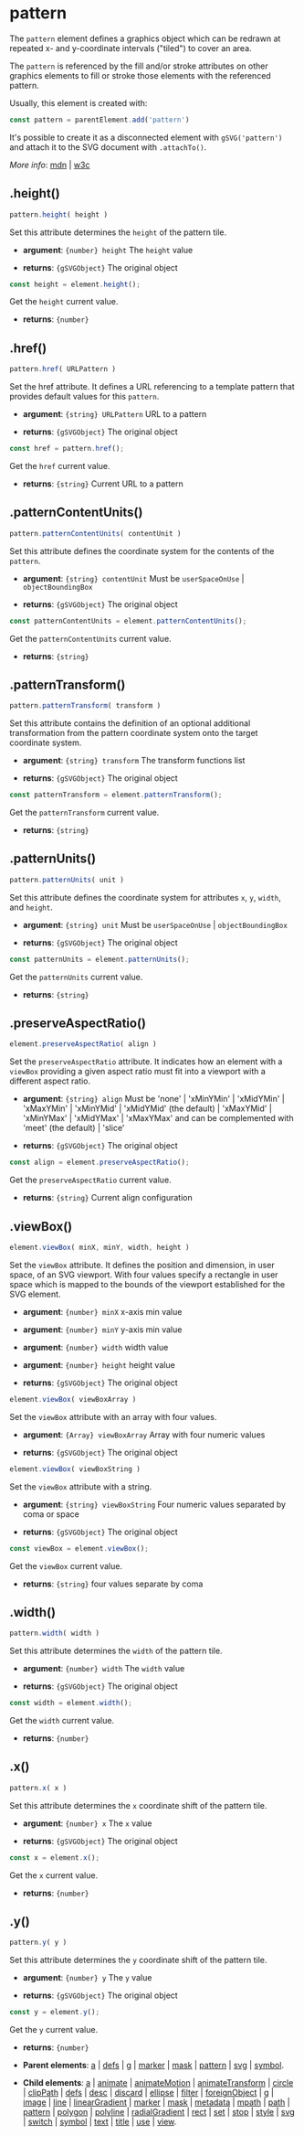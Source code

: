 # pattern

The `pattern` element defines a graphics object which can be redrawn at repeated x- and y-coordinate intervals ("tiled") to cover an area.

The `pattern` is referenced by the fill and/or stroke attributes on other graphics elements to fill or stroke those elements with the referenced pattern.

Usually, this element is created with:
      
```js
const pattern = parentElement.add('pattern')
```

It's possible to create it as a disconnected element with `gSVG('pattern')` and attach it to the SVG document with `.attachTo()`.

*More info*:
      [mdn](https://developer.mozilla.org//en-US/docs/Web/SVG/Element/pattern) | [w3c](https://svgwg.org/svg2-draft/single-page.html#pservers-PatternElement)

## .height()


```js
pattern.height( height )
```
Set this attribute determines the `height` of the pattern tile.

- **argument**: `{number} height` The `height` value 

- **returns**: `{gSVGObject}` The original object


```js
const height = element.height();
```
Get the `height` current value.

- **returns**: `{number}` 

## .href()


```js
pattern.href( URLPattern )
```
Set the href attribute. It defines a URL referencing to a template pattern that provides default values for this `pattern`.

- **argument**: `{string} URLPattern` URL to a pattern

- **returns**: `{gSVGObject}` The original object


```js
const href = pattern.href();
```
Get the `href` current value.

- **returns**: `{string}` Current URL to a pattern

## .patternContentUnits()


```js
pattern.patternContentUnits( contentUnit )
```
Set this attribute defines the coordinate system for the contents of the `pattern`.

- **argument**: `{string} contentUnit` Must be `userSpaceOnUse` | `objectBoundingBox`

- **returns**: `{gSVGObject}` The original object


```js
const patternContentUnits = element.patternContentUnits();
```
Get the `patternContentUnits` current value.

- **returns**: `{string}` 

## .patternTransform()


```js
pattern.patternTransform( transform )
```
Set this attribute contains the definition of an optional additional transformation from the pattern coordinate system onto the target coordinate system.

- **argument**: `{string} transform` The transform functions list 

- **returns**: `{gSVGObject}` The original object


```js
const patternTransform = element.patternTransform();
```
Get the `patternTransform` current value.

- **returns**: `{string}` 

## .patternUnits()


```js
pattern.patternUnits( unit )
```
Set this attribute defines the coordinate system for attributes `x`, `y`, `width`, and  `height`.

- **argument**: `{string} unit` Must be `userSpaceOnUse` | `objectBoundingBox` 

- **returns**: `{gSVGObject}` The original object


```js
const patternUnits = element.patternUnits();
```
Get the `patternUnits` current value.

- **returns**: `{string}` 

## .preserveAspectRatio()


```js
element.preserveAspectRatio( align )
```
Set the `preserveAspectRatio` attribute. It indicates how an element with a `viewBox` providing a given aspect ratio must fit into a viewport with a different aspect ratio.

- **argument**: `{string} align` Must be 'none' | 'xMinYMin' | 'xMidYMin' | 'xMaxYMin' | 'xMinYMid' | 'xMidYMid' (the default) | 'xMaxYMid' | 'xMinYMax' | 'xMidYMax' | 'xMaxYMax' and can be complemented with 'meet' (the default) | 'slice'

- **returns**: `{gSVGObject}` The original object


```js
const align = element.preserveAspectRatio();
```
Get the `preserveAspectRatio` current value.

- **returns**: `{string}` Current align configuration

## .viewBox()


```js
element.viewBox( minX, minY, width, height )
```
Set the `viewBox` attribute. It defines the position and dimension, in user space, of an SVG viewport. With four values specify a rectangle in user space which is mapped to the bounds of the viewport established for the SVG element.

- **argument**: `{number} minX` x-axis min value

- **argument**: `{number} minY` y-axis min value

- **argument**: `{number} width` width value

- **argument**: `{number} height` height value

- **returns**: `{gSVGObject}` The original object


```js
element.viewBox( viewBoxArray )
```
Set the `viewBox` attribute with an array with four values.

- **argument**: `{Array} viewBoxArray` Array with four numeric values

- **returns**: `{gSVGObject}` The original object


```js
element.viewBox( viewBoxString )
```
Set the `viewBox` attribute with a string.

- **argument**: `{string} viewBoxString` Four numeric values separated by coma or space

- **returns**: `{gSVGObject}` The original object


```js
const viewBox = element.viewBox();
```
Get the `viewBox` current value.

- **returns**: `{string}` four values separate by coma

## .width()


```js
pattern.width( width )
```
Set this attribute determines the `width` of the pattern tile.

- **argument**: `{number} width` The `width` value 

- **returns**: `{gSVGObject}` The original object


```js
const width = element.width();
```
Get the `width` current value.

- **returns**: `{number}` 

## .x()


```js
pattern.x( x )
```
Set this attribute determines the `x` coordinate shift of the pattern tile.

- **argument**: `{number} x` The `x` value 

- **returns**: `{gSVGObject}` The original object


```js
const x = element.x();
```
Get the `x` current value.

- **returns**: `{number}` 

## .y()


```js
pattern.y( y )
```
Set this attribute determines the `y` coordinate shift of the pattern tile.

- **argument**: `{number} y` The `y` value 

- **returns**: `{gSVGObject}` The original object


```js
const y = element.y();
```
Get the `y` current value.

- **returns**: `{number}` 

- **Parent elements**: [a](a.md) | [defs](defs.md) | [g](g.md) | [marker](marker.md) | [mask](mask.md) | [pattern](pattern.md) | [svg](svg.md) | [symbol](symbol.md).

- **Child elements**: [a](a.md) | [animate](animate.md) | [animateMotion](animateMotion.md) | [animateTransform](animateTransform.md) | [circle](circle.md) | [clipPath](clipPath.md) | [defs](defs.md) | [desc](desc.md) | [discard](./discard.md) | [ellipse](ellipse.md) | [filter](filter.md) | [foreignObject](foreignObject.md) | [g](g.md) | [image](image.md) | [line](line.md) | [linearGradient](linearGradient.md) | [marker](marker.md) | [mask](mask.md) | [metadata](metadata.md) | [mpath](mpath.md) | [path](path.md) | [pattern](pattern.md) | [polygon](polygon.md) | [polyline](polyline.md) | [radialGradient](radialGradient.md) | [rect](rect.md) | [set](set.md) | [stop](stop.md) | [style](style.md) | [svg](svg.md) | [switch](switch.md) | [symbol](symbol.md) | [text](text.md) | [title](title.md) | [use](use.md) | [view](view.md).

